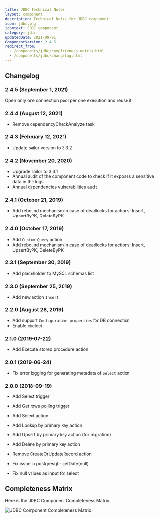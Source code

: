 ```yaml
---
title: JDBC Technical Notes
layout: component
description: Technical Notes for JDBC component
icon: jdbc.png
icontext: JDBC component
category: jdbc
updatedDate: 2021-09-01
ComponentVersion: 2.4.5
redirect_from:
  - /components/jdbc/completeness-matrix.html
  - /components/jdbc/changelog.html
---
```


## Changelog

### 2.4.5 (September 1, 2021)

Open only one connection pool per one execution and reuse it

### 2.4.4 (August 12, 2021)

* Remove dependencyCheckAnalyze task

### 2.4.3 (February 12, 2021)

* Update sailor version to 3.3.2

### 2.4.2 (November 20, 2020)

* Upgrade sailor to 3.3.1
* Annual audit of the component code to check if it exposes a sensitive data in the logs
* Annual dependencies vulnerabilities audit

### 2.4.1 (October 21, 2019)

* Add rebound mechanism in case of deadlocks for actions: Insert, UpsertByPK, DeleteByPK

### 2.4.0 (October 17, 2019)

* Add `Custom Query` action
* Add rebound mechanism in case of deadlocks for actions: Insert, UpsertByPK, DeleteByPK

### 2.3.1 (September 30, 2019)

* Add placeholder to MySQL schemas list

### 2.3.0 (September 25, 2019)

* Add new action `Insert`

### 2.2.0 (August 28, 2019)

 * Add support `Configuration properties` for DB connection
 * Enable circleci

### 2.1.0 (2019-07-22)

* Add Execute stored procedure action

### 2.0.1 (2019-06-24)

* Fix error logging for generating metadata of `Select` action

### 2.0.0 (2018-09-19)

* Add Select trigger
* Add Get rows polling trigger

* Add Select action
* Add Lookup by primary key action
* Add Upsert by primary key action (for migration)
* Add Delete by primary key action

* Remove CreateOrUpdateRecord action

* Fix issue in postgresql - getDate(null)
* Fix null values as input for select

## Completeness Matrix

Here is the JDBC Component Completeness Matrix.

![JDBC Component Completeness Matrix](https://user-images.githubusercontent.com/22715422/67289390-38dad900-f4e7-11e9-9a45-1c7775c9c7d5.png)
